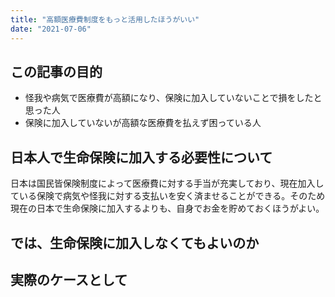 ```yaml
---
title: "高額医療費制度をもっと活用したほうがいい"
date: "2021-07-06"
---
```


## この記事の目的
- 怪我や病気で医療費が高額になり、保険に加入していないことで損をしたと思った人
- 保険に加入していないが高額な医療費を払えず困っている人

## 日本人で生命保険に加入する必要性について
日本は国民皆保険制度によって医療費に対する手当が充実しており、現在加入している保険で病気や怪我に対する支払いを安く済ませることができる。そのため現在の日本で生命保険に加入するよりも、自身でお金を貯めておくほうがよい。

## では、生命保険に加入しなくてもよいのか

## 実際のケースとして
